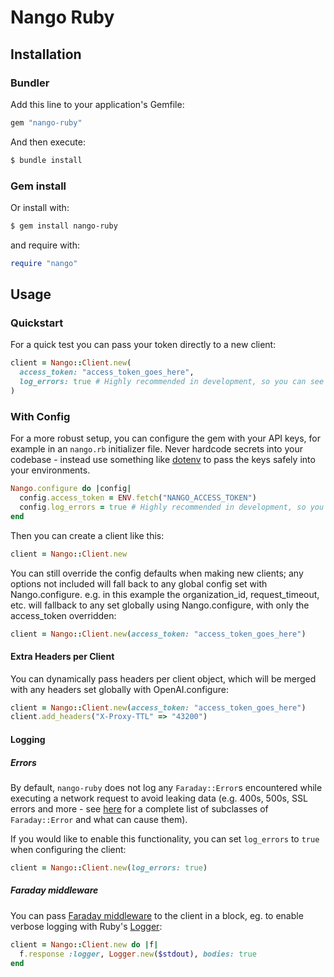 # Nango Ruby

## Installation

### Bundler

Add this line to your application's Gemfile:

```ruby
gem "nango-ruby"
```

And then execute:

```bash
$ bundle install
```

### Gem install

Or install with:

```bash
$ gem install nango-ruby
```

and require with:

```ruby
require "nango"
```

## Usage

### Quickstart

For a quick test you can pass your token directly to a new client:

```ruby
client = Nango::Client.new(
  access_token: "access_token_goes_here",
  log_errors: true # Highly recommended in development, so you can see what errors Nango is returning. Not recommended in production because it could leak private data to your logs.
)
```

### With Config

For a more robust setup, you can configure the gem with your API keys, for example in an `nango.rb` initializer file. Never hardcode secrets into your codebase - instead use something like [dotenv](https://github.com/motdotla/dotenv) to pass the keys safely into your environments.

```ruby
Nango.configure do |config|
  config.access_token = ENV.fetch("NANGO_ACCESS_TOKEN")
  config.log_errors = true # Highly recommended in development, so you can see what errors Nango is returning. Not recommended in production because it could leak private data to your logs.
end
```

Then you can create a client like this:

```ruby
client = Nango::Client.new
```

You can still override the config defaults when making new clients; any options not included will fall back to any global config set with Nango.configure. e.g. in this example the organization_id, request_timeout, etc. will fallback to any set globally using Nango.configure, with only the access_token overridden:

```ruby
client = Nango::Client.new(access_token: "access_token_goes_here")
```

#### Extra Headers per Client

You can dynamically pass headers per client object, which will be merged with any headers set globally with OpenAI.configure:

```ruby
client = Nango::Client.new(access_token: "access_token_goes_here")
client.add_headers("X-Proxy-TTL" => "43200")
```

#### Logging

##### Errors

By default, `nango-ruby` does not log any `Faraday::Error`s encountered while executing a network request to avoid leaking data (e.g. 400s, 500s, SSL errors and more - see [here](https://www.rubydoc.info/github/lostisland/faraday/Faraday/Error) for a complete list of subclasses of `Faraday::Error` and what can cause them).

If you would like to enable this functionality, you can set `log_errors` to `true` when configuring the client:

```ruby
client = Nango::Client.new(log_errors: true)
```

##### Faraday middleware

You can pass [Faraday middleware](https://lostisland.github.io/faraday/#/middleware/index) to the client in a block, eg. to enable verbose logging with Ruby's [Logger](https://ruby-doc.org/3.2.2/stdlibs/logger/Logger.html):

```ruby
client = Nango::Client.new do |f|
  f.response :logger, Logger.new($stdout), bodies: true
end
```
